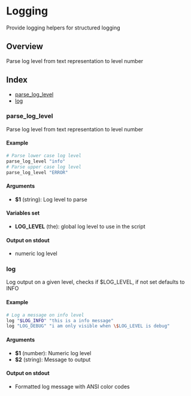 # Logging

Provide logging helpers for structured logging

## Overview

Parse log level from text representation to level number

## Index

* [parse_log_level](#parse_log_level)
* [log](#log)

### parse_log_level

Parse log level from text representation to level number

#### Example

```bash
# Parse lower case log level
parse_log_level "info"
# Parse upper case log level
parse_log_level "ERROR"
```

#### Arguments

* **$1** (string): Log level to parse

#### Variables set

* **LOG_LEVEL** (the): global log level to use in the script

#### Output on stdout

* numeric log level

### log

Log output on a given level, checks if $LOG_LEVEL, if not set defaults to INFO

#### Example

```bash
# Log a message on info level
log "$LOG_INFO" "this is a info message"
log "LOG_DEBUG" "i am only visible when \$LOG_LEVEL is debug"
```

#### Arguments

* **$1** (number): Numeric log level
* **$2** (string): Message to output

#### Output on stdout

* Formatted log message with ANSI color codes

